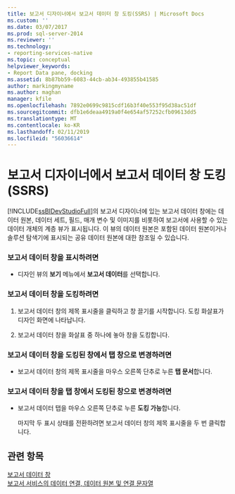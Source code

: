 ```yaml
---
title: 보고서 디자이너에서 보고서 데이터 창 도킹(SSRS) | Microsoft Docs
ms.custom: ''
ms.date: 03/07/2017
ms.prod: sql-server-2014
ms.reviewer: ''
ms.technology:
- reporting-services-native
ms.topic: conceptual
helpviewer_keywords:
- Report Data pane, docking
ms.assetid: 8b87bb59-6083-44cb-ab34-493855b41585
author: markingmyname
ms.author: maghan
manager: kfile
ms.openlocfilehash: 7892e0699c9815cdf16b3f40e553f95d38ac51df
ms.sourcegitcommit: dfb1e6deaa4919a0f4e654af57252cfb09613dd5
ms.translationtype: MT
ms.contentlocale: ko-KR
ms.lasthandoff: 02/11/2019
ms.locfileid: "56036614"
---
```

# <a name="dock-the-report-data-pane-in-report-designer-ssrs"></a>보고서 디자이너에서 보고서 데이터 창 도킹(SSRS)
  [!INCLUDE[ssBIDevStudioFull](../../includes/ssbidevstudiofull-md.md)]의 보고서 디자이너에 있는 보고서 데이터 창에는 데이터 원본, 데이터 세트, 필드, 매개 변수 및 이미지를 비롯하여 보고서에 사용할 수 있는 데이터 개체의 계층 뷰가 표시됩니다. 이 뷰의 데이터 원본은 포함된 데이터 원본이거나 솔루션 탐색기에 표시되는 공유 데이터 원본에 대한 참조일 수 있습니다.  
  
### <a name="to-display-the-report-data-pane"></a>보고서 데이터 창을 표시하려면  
  
-   디자인 뷰의 **보기** 메뉴에서 **보고서 데이터**를 선택합니다.  
  
### <a name="to-dock-the-report-data-pane"></a>보고서 데이터 창을 도킹하려면  
  
1.  보고서 데이터 창의 제목 표시줄을 클릭하고 창 끌기를 시작합니다. 도킹 화살표가 디자인 화면에 나타납니다.  
  
2.  보고서 데이터 창을 화살표 중 하나에 놓아 창을 도킹합니다.  
  
### <a name="to-change-the-report-data-pane-from-a-docked-window-to-a-tabbed-window"></a>보고서 데이터 창을 도킹된 창에서 탭 창으로 변경하려면  
  
-   보고서 데이터 창의 제목 표시줄을 마우스 오른쪽 단추로 누른 **탭 문서**합니다.  
  
### <a name="to-change-the-report-data-pane-from-a-tabbed-window-to-a-docked-window"></a>보고서 데이터 창을 탭 창에서 도킹된 창으로 변경하려면  
  
-   보고서 데이터 탭을 마우스 오른쪽 단추로 누른 **도킹 가능**합니다.  
  
     마지막 두 표시 상태를 전환하려면 보고서 데이터 창의 제목 표시줄을 두 번 클릭합니다.  
  
## <a name="see-also"></a>관련 항목  
 [보고서 데이터 창](../report-data/report-data-pane.md)   
 [보고서 서비스의 데이터 연결, 데이터 원본 및 연결 문자열](../data-connections-data-sources-and-connection-strings-in-reporting-services.md)  
  
  
